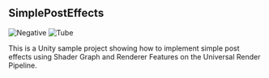 SimplePostEffects
-----------------

![Negative](https://user-images.githubusercontent.com/343936/157611829-98261cca-ada0-4375-b379-24600915d4af.gif)
![Tube](https://user-images.githubusercontent.com/343936/157611825-8e91d6d1-1843-46fc-b899-0b12439c43e8.gif)

This is a Unity sample project showing how to implement simple post effects
using Shader Graph and Renderer Features on the Universal Render Pipeline.
